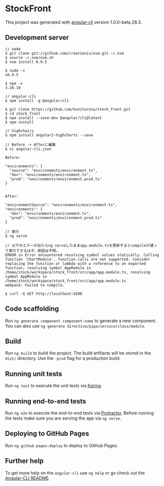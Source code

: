 # StockFront

This project was generated with [angular-cli](https://github.com/angular/angular-cli) version 1.0.0-beta.28.3.

## Development server
```
// node
$ git clone git://github.com/creationix/nvm.git ~/.nvm
$ source ~/.nvm/nvm.sh
$ nvm install 6.9.5

$ node -v
v6.9.5

$ npm -v
3.10.10

// angular-cli
$ npm install -g @angular/cli

$ git clone https://github.com/kunitarosu/stock_front.git
$ cd stock_front
$ npm install --save-dev @angular/cli@latest
$ npm install

// highchairs
$ npm install angular2-highcharts --save

// Before -> Afterに編集
$ vi angular-cli.json

Before:

"environments": {
  "source": "environments/environment.ts",
  "dev": "environments/environment.ts",
  "prod": "environments/environment.prod.ts"
}


After:

"environmentSource": "environments/environment.ts",
"environments": {
  "dev": "environments/environment.ts",
  "prod": "environments/environment.prod.ts"
}

// 実行
$ ng serve

// 以下のエラーが出たらng serveしたままapp.module.tsを更新するとcompileが通って実行できるはず。原因は不明…
ERROR in Error encountered resolving symbol values statically. Calling function 'ChartModule', function calls are not supported. Consider replacing the function or lambda with a reference to an exported function, resolving symbol AppModule in /home/stock/workspace/stock_front/src/app/app.module.ts, resolving symbol AppModule in /home/stock/workspace/stock_front/src/app/app.module.ts
webpack: Failed to compile.

$ curl -X GET http://localhost:4200
```
## Code scaffolding

Run `ng generate component component-name` to generate a new component. You can also use `ng generate directive/pipe/service/class/module`.

## Build

Run `ng build` to build the project. The build artifacts will be stored in the `dist/` directory. Use the `-prod` flag for a production build.

## Running unit tests

Run `ng test` to execute the unit tests via [Karma](https://karma-runner.github.io).

## Running end-to-end tests

Run `ng e2e` to execute the end-to-end tests via [Protractor](http://www.protractortest.org/).
Before running the tests make sure you are serving the app via `ng serve`.

## Deploying to GitHub Pages

Run `ng github-pages:deploy` to deploy to GitHub Pages.

## Further help

To get more help on the `angular-cli` use `ng help` or go check out the [Angular-CLI README](https://github.com/angular/angular-cli/blob/master/README.md).
